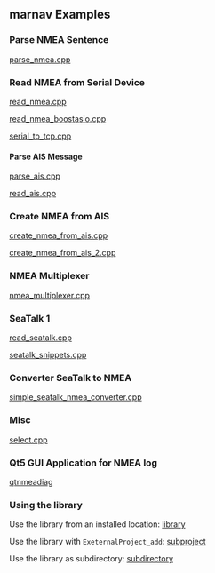 ## marnav Examples

### Parse NMEA Sentence

[parse_nmea.cpp](parse_nmea.cpp)

### Read NMEA from Serial Device

[read_nmea.cpp](read_nmea.cpp)

[read_nmea_boostasio.cpp](read_nmea_boostasio.cpp)

[serial_to_tcp.cpp](serial_to_tcp.cpp)


#### Parse AIS Message

[parse_ais.cpp](parse_ais.cpp)

[read_ais.cpp](read_ais.cpp)


### Create NMEA from AIS

[create_nmea_from_ais.cpp](create_nmea_from_ais.cpp)

[create_nmea_from_ais_2.cpp](create_nmea_from_ais_2.cpp)


### NMEA Multiplexer

[nmea_multiplexer.cpp](nmea_multiplexer.cpp)


### SeaTalk 1

[read_seatalk.cpp](read_seatalk.cpp)

[seatalk_snippets.cpp](seatalk_snippets.cpp)


### Converter SeaTalk to NMEA

[simple_seatalk_nmea_converter.cpp](simple_seatalk_nmea_converter.cpp)


### Misc

[select.cpp](select.cpp)


### Qt5 GUI Application for NMEA log

[qtnmeadiag](qtnmeadiag)


### Using the library

Use the library from an installed location:
[library](library)

Use the library with `ExeternalProject_add`:
[subproject](subproject)

Use the library as subdirectory:
[subdirectory](subdirectory)


